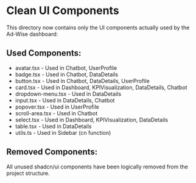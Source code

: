 # Clean UI Components

This directory now contains only the UI components actually used by the Ad-Wise dashboard:

## Used Components:
- avatar.tsx - Used in Chatbot, UserProfile
- badge.tsx - Used in Chatbot, DataDetails  
- button.tsx - Used in Chatbot, DataDetails, UserProfile
- card.tsx - Used in Dashboard, KPIVisualization, DataDetails, Chatbot
- dropdown-menu.tsx - Used in DataDetails
- input.tsx - Used in DataDetails, Chatbot
- popover.tsx - Used in UserProfile
- scroll-area.tsx - Used in Chatbot
- select.tsx - Used in Dashboard, KPIVisualization, DataDetails
- table.tsx - Used in DataDetails
- utils.ts - Used in Sidebar (cn function)

## Removed Components:
All unused shadcn/ui components have been logically removed from the project structure.